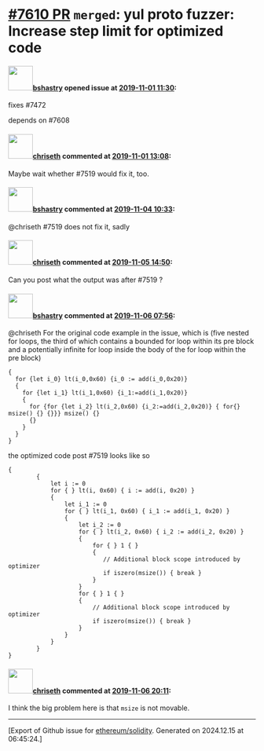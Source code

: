 # [\#7610 PR](https://github.com/ethereum/solidity/pull/7610) `merged`: yul proto fuzzer: Increase step limit for optimized code

#### <img src="https://avatars.githubusercontent.com/u/2388185?v=4" width="50">[bshastry](https://github.com/bshastry) opened issue at [2019-11-01 11:30](https://github.com/ethereum/solidity/pull/7610):

fixes #7472 

depends on #7608 

#### <img src="https://avatars.githubusercontent.com/u/9073706?v=4" width="50">[chriseth](https://github.com/chriseth) commented at [2019-11-01 13:08](https://github.com/ethereum/solidity/pull/7610#issuecomment-548781647):

Maybe wait whether #7519 would fix it, too.

#### <img src="https://avatars.githubusercontent.com/u/2388185?v=4" width="50">[bshastry](https://github.com/bshastry) commented at [2019-11-04 10:33](https://github.com/ethereum/solidity/pull/7610#issuecomment-549296368):

@chriseth #7519 does not fix it, sadly

#### <img src="https://avatars.githubusercontent.com/u/9073706?v=4" width="50">[chriseth](https://github.com/chriseth) commented at [2019-11-05 14:50](https://github.com/ethereum/solidity/pull/7610#issuecomment-549856059):

Can you post what the output was after #7519 ?

#### <img src="https://avatars.githubusercontent.com/u/2388185?v=4" width="50">[bshastry](https://github.com/bshastry) commented at [2019-11-06 07:56](https://github.com/ethereum/solidity/pull/7610#issuecomment-550190661):

@chriseth For the original code example in the issue, which is (five nested for loops, the third of which contains a bounded for loop within its pre block and a potentially infinite for loop inside the body of the for loop within the pre block)

```
{
  for {let i_0} lt(i_0,0x60) {i_0 := add(i_0,0x20)}
  {
    for {let i_1} lt(i_1,0x60) {i_1:=add(i_1,0x20)}
    {
      for {for {let i_2} lt(i_2,0x60) {i_2:=add(i_2,0x20)} { for{} msize() {} {}}} msize() {}
      {}
    }
  }
}
```

the optimized code post #7519 looks like so

```
{
        {                                                              
            let i := 0                                                 
            for { } lt(i, 0x60) { i := add(i, 0x20) }                  
            { 
                let i_1 := 0
                for { } lt(i_1, 0x60) { i_1 := add(i_1, 0x20) }
                {      
                    let i_2 := 0
                    for { } lt(i_2, 0x60) { i_2 := add(i_2, 0x20) }    
                    {                                                  
                        for { } 1 { }
                        {
                           // Additional block scope introduced by optimizer
                           if iszero(msize()) { break } 
                        }
                    }
                    for { } 1 { }
                    {
                        // Additional block scope introduced by optimizer
                        if iszero(msize()) { break }
                    }
                }
            }
        }
}
```

#### <img src="https://avatars.githubusercontent.com/u/9073706?v=4" width="50">[chriseth](https://github.com/chriseth) commented at [2019-11-06 20:11](https://github.com/ethereum/solidity/pull/7610#issuecomment-550480719):

I think the big problem here is that `msize` is not movable.


-------------------------------------------------------------------------------



[Export of Github issue for [ethereum/solidity](https://github.com/ethereum/solidity). Generated on 2024.12.15 at 06:45:24.]
